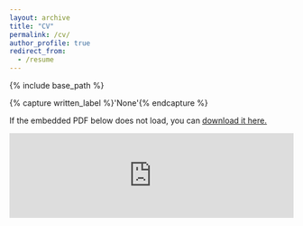 ```yaml
---
layout: archive
title: "CV"
permalink: /cv/
author_profile: true
redirect_from:
  - /resume
---
```


{% include base_path %}

{% capture written_label %}'None'{% endcapture %}

If the embedded PDF below does not load, you can <u><a href="https://kleeresearch.github.io/files/20231101_CV_klee.pdf">download it here.</a></u>
<br/>

<embed src="https://kleeresearch.github.io/files/20231101_CV_klee.pdf" type="application/pdf" width="100%" />


